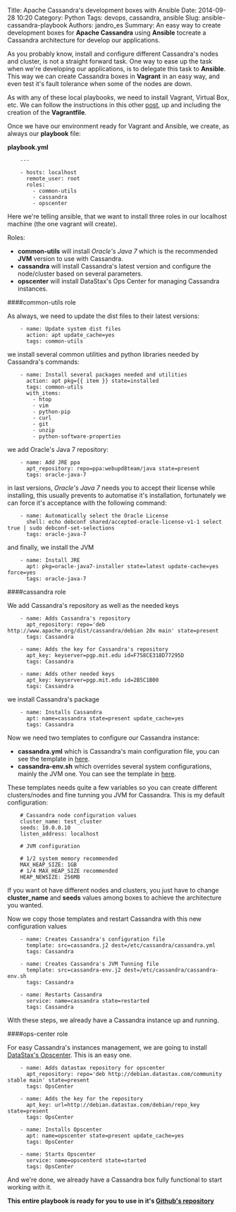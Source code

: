 Title: Apache Cassandra's development boxes with Ansible
Date: 2014-09-28 10:20
Category: Python
Tags: devops, cassandra, ansible
Slug: ansible-cassandra-playbook
Authors: jandro_es
Summary: An easy way to create development boxes for **Apache Cassandra** using **Ansible** tocreate a Cassandra architecture for develop our applications.

As you probably know, install and configure different Cassandra's nodes and cluster, is not a straight forward task. One way to ease up the task when we're developing our applications, is to delegate this task to **Ansible**. This way we can create Cassandra boxes in **Vagrant** in an easy way, and even test it's fault tolerance when some of the nodes are down.

As with any of these local playbooks, we need to install Vagrant, Virtual Box, etc. We can follow the instructions in this other [post](http://www.filtercode.com/python/dev-with-vagrant-ansible), up and including the creation of the **Vagrantfile**.

Once we have our environment ready for Vagrant and Ansible, we create, as always our **playbook** file:

**playbook.yml**
~~~~{.language-python}
	---

	- hosts: localhost
  	  remote_user: root
      roles:
        - common-utils
        - cassandra
        - opscenter
~~~~

Here we're telling ansible, that we want to install three roles in our localhost machine (the one vagrant will create).

Roles:

   * **common-utils** will install *Oracle's Java 7* which is the recommended **JVM** version to use with Cassandra.
   * **cassandra** will install Cassandra's latest version and configure the node/cluster based on several parameters.
   * **opscenter** will install DataStax's Ops Center for managing Cassandra instances.


####common-utils role

As always, we need to update the dist files to their latest versions:

~~~~{.language-python}
	- name: Update system dist files
  	  action: apt update_cache=yes
      tags: common-utils
~~~~

we install several common utilities and python libraries needed by Cassandra's commands:

~~~~{.language-python}
	- name: Install several packages needed and utilities
	  action: apt pkg={{ item }} state=installed
	  tags: common-utils
	  with_items:
	    - htop
	    - vim
	    - python-pip
	    - curl
	    - git
	    - unzip
	    - python-software-properties
~~~~

we add Oracle's Java 7 repository:

~~~~{.language-python}
	- name: Add JRE ppa
  	  apt_repository: repo=ppa:webupd8team/java state=present
      tags: oracle-java-7
~~~~

in last versions, *Oracle's Java 7* needs you to accept their license while installing, this usually prevents to automatise it's installation, fortunately we can force it's acceptance with the following command:

~~~~{.language-python}
	- name: Automatically select the Oracle License
  	  shell: echo debconf shared/accepted-oracle-license-v1-1 select true | sudo debconf-set-selections
      tags: oracle-java-7
~~~~

and finally, we install the JVM

~~~~{.language-python}
	- name: Install JRE
  	  apt: pkg=oracle-java7-installer state=latest update-cache=yes force=yes
      tags: oracle-java-7
~~~~

####cassandra role

We add Cassandra's repository as well as the needed keys

~~~~{.language-python}
	- name: Adds Cassandra's repository
	  apt_repository: repo='deb http://www.apache.org/dist/cassandra/debian 20x main' state=present
	  tags: Cassandra

	- name: Adds the key for Cassandra's repository
	  apt_key: keyserver=pgp.mit.edu id=F758CE318D77295D
	  tags: Cassandra

	- name: Adds other needed keys
	  apt_key: keyserver=pgp.mit.edu id=2B5C1B00
	  tags: Cassandra
~~~~

we install Cassandra's package

~~~~{.language-python}
	- name: Installs Cassandra
	  apt: name=cassandra state=present update_cache=yes
	  tags: Cassandra
~~~~

Now we need two templates to configure our Cassandra instance:

*	**cassandra.yml** which is Cassandra's main configuration file, you can see the template in [here](https://github.com/jandro-es/CassandraAnsible/blob/master/ansible/roles/cassandra/templates/cassandra.j2).
*	**cassandra-env.sh** which overrides several system configurations, mainly the JVM one. You can see the template in [here](https://github.com/jandro-es/CassandraAnsible/blob/master/ansible/roles/cassandra/templates/cassandra-env.j2).

These templates needs quite a few variables so you can create different clusters/nodes and fine tunning you JVM for Cassandra. This is my default configuration:

~~~~{.language-python}
	# Cassandra node configuration values
	cluster_name: test_cluster
	seeds: 10.0.0.10
	listen_address: localhost

	# JVM configuration

	# 1/2 system memory recommended
	MAX_HEAP_SIZE: 1GB
	# 1/4 MAX_HEAP_SIZE recommended
	HEAP_NEWSIZE: 256MB
~~~~

If you want ot have different nodes and clusters, you just have to change **cluster_name** and **seeds** values among boxes to achieve the architecture you wanted.

Now we copy those templates and restart Cassandra with this new configuration values

~~~~{.language-python}
	- name: Creates Cassandra's configuration file
	  template: src=cassandra.j2 dest=/etc/cassandra/cassandra.yml
	  tags: Cassandra

	- name: Creates Cassandra's JVM Tunning file
	  template: src=cassandra-env.j2 dest=/etc/cassandra/cassandra-env.sh
	  tags: Cassandra

	- name: Restarts Cassandra
	  service: name=cassandra state=restarted
	  tags: Cassandra
~~~~

With these steps, we already have a Cassandra instance up and running.

####ops-center role

For easy Cassandra's instances management, we are going to install [DataStax's Opscenter](http://www.datastax.com/what-we-offer/products-services/datastax-opscenter). This is an easy one.

~~~~{.language-python}
	- name: Adds datastax repository for opscenter
	  apt_repository: repo='deb http://debian.datastax.com/community stable main' state=present
	  tags: OpsCenter

	- name: Adds the key for the repository
	  apt_key: url=http://debian.datastax.com/debian/repo_key state=present
	  tags: OpsCenter

	- name: Installs Opscenter
	  apt: name=opscenter state=present update_cache=yes
	  tags: OpsCenter

	- name: Starts Opscenter
	  service: name=opscenterd state=started
	  tags: OpsCenter
~~~~

And we're done, we already have a Cassandra box fully functional to start working with it.

**This entire playbook is ready for you to use in it's [Github's repository](https://github.com/jandro-es/CassandraAnsible)**


